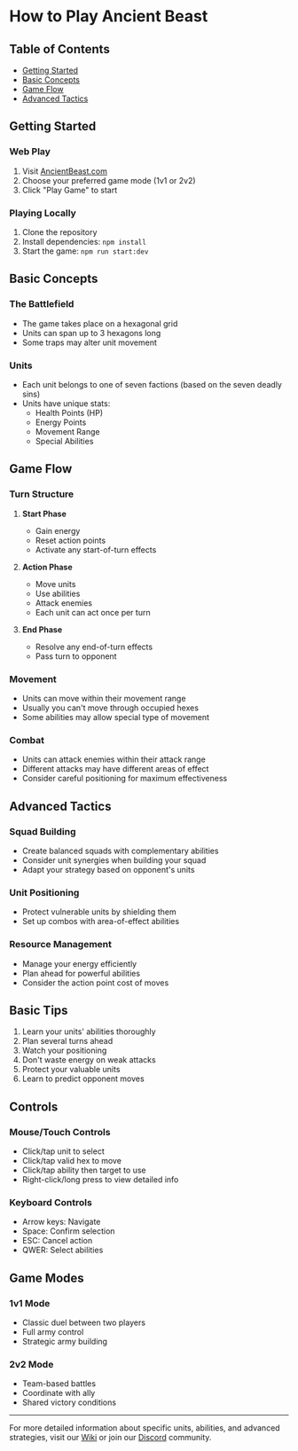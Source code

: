# How to Play Ancient Beast

## Table of Contents
- [Getting Started](#getting-started)
- [Basic Concepts](#basic-concepts)
- [Game Flow](#game-flow)
- [Advanced Tactics](#advanced-tactics)

## Getting Started

### Web Play
1. Visit [AncientBeast.com](https://AncientBeast.com)
2. Choose your preferred game mode (1v1 or 2v2)
3. Click "Play Game" to start

### Playing Locally
1. Clone the repository
2. Install dependencies: `npm install`
3. Start the game: `npm run start:dev`

## Basic Concepts

### The Battlefield
- The game takes place on a hexagonal grid
- Units can span up to 3 hexagons long
- Some traps may alter unit movement

### Units
- Each unit belongs to one of seven factions (based on the seven deadly sins)
- Units have unique stats:
  - Health Points (HP)
  - Energy Points
  - Movement Range
  - Special Abilities

## Game Flow

### Turn Structure
1. **Start Phase**
   - Gain energy
   - Reset action points
   - Activate any start-of-turn effects

2. **Action Phase**
   - Move units
   - Use abilities
   - Attack enemies
   - Each unit can act once per turn

3. **End Phase**
   - Resolve any end-of-turn effects
   - Pass turn to opponent

### Movement
- Units can move within their movement range
- Usually you can't move through occupied hexes
- Some abilities may allow special type of movement

### Combat
- Units can attack enemies within their attack range
- Different attacks may have different areas of effect
- Consider careful positioning for maximum effectiveness

## Advanced Tactics

### Squad Building
- Create balanced squads with complementary abilities
- Consider unit synergies when building your squad
- Adapt your strategy based on opponent's units

### Unit Positioning
- Protect vulnerable units by shielding them
- Set up combos with area-of-effect abilities

### Resource Management
- Manage your energy efficiently
- Plan ahead for powerful abilities
- Consider the action point cost of moves

## Basic Tips
1. Learn your units' abilities thoroughly
2. Plan several turns ahead
3. Watch your positioning
4. Don't waste energy on weak attacks
5. Protect your valuable units
6. Learn to predict opponent moves

## Controls

### Mouse/Touch Controls
- Click/tap unit to select
- Click/tap valid hex to move
- Click/tap ability then target to use
- Right-click/long press to view detailed info

### Keyboard Controls
- Arrow keys: Navigate
- Space: Confirm selection
- ESC: Cancel action
- QWER: Select abilities

## Game Modes

### 1v1 Mode
- Classic duel between two players
- Full army control
- Strategic army building

### 2v2 Mode
- Team-based battles
- Coordinate with ally
- Shared victory conditions

---

For more detailed information about specific units, abilities, and advanced strategies, visit our [Wiki](https://github.com/FreezingMoon/AncientBeast/wiki) or join our [Discord](https://discord.gg/CtqBsnF85z) community. 
